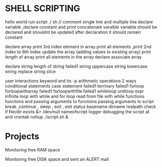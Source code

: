 # SHELL SCRIPTING

hello world
run script ./ sh //
comment single line and multiple line
declare variable ,declare constant and print concatenate varaible
variable should be declared and shouldnt be updated after declaration it should remain constant

declare array 
print 3rd index element in array
print all elements ,print 2nd index to 6th index
update the array (adding values to existing array)
print length of array
print all elements in the array
declare associate array

declare string
length of string failed1
string uppercase
string lowercase
string replace
string slice

user interactions keyword and its -p
arithmetic operations 2 ways
conditional statements
case statement failed1
terrinary failed1
forloop
forloopwitharray failed1
forloopwithfile failed1
whileloop
untiloop
expr
infinite loop with while and for loop
read from file with while
functions
functions and passing arguments to functions
passing arguments to script
break ,continue , sleep , exit , exit status
basename dirname realpath
check if file/dir exixts
&> /dev/null
nameofscript
logger
debugging the script
at and crontab nohup ./script.sh &

# Projects

Monitoring free RAM space

Monitoring free DISK space and sent an ALERT mail


